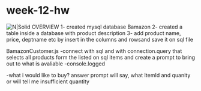# week-12-hw
![N|Solid](http://s4.postimg.org/3mc5g58vx/Screen_Shot_2016_09_22_at_5_07_47_PM.png)
OVERVIEW
1- created mysql database Bamazon
2- created a table inside a database with product description 
3- add product name, price, deptname etc by insert in the columns and rowsand save it on sql file

BamazonCustomer.js
-connect with sql and with connection.query that selects all products form the listed on sql items
and create a prompt to bring out to what is avaliable
-console.logged

-what i would like to buy? answer prompt will say, what ItemId and quanity
or will tell me insufficient quantity		

